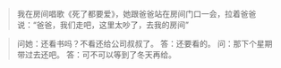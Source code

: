 > 我在房间唱歌《死了都要爱》，她跟爸爸站在房间门口一会，拉着爸爸说：“爸爸，我们走吧，这里太吵了，去我的房间”

> 问她：还看书吗？不看还给公司叔叔了。
> 答：还要看的。
> 问：那下个星期带过去还吧。
> 答：可不可以等到了冬天再给。

